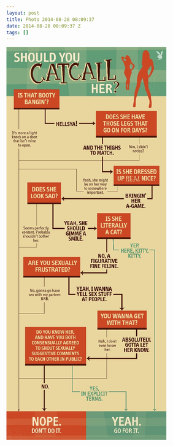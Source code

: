 ```yaml
---
layout: post
title: Photo 2014-08-28 08:09:37
date: 2014-08-28 08:09:37 Z
tags: []
---
```

![](/media/2014/08/95985533261.jpg)
